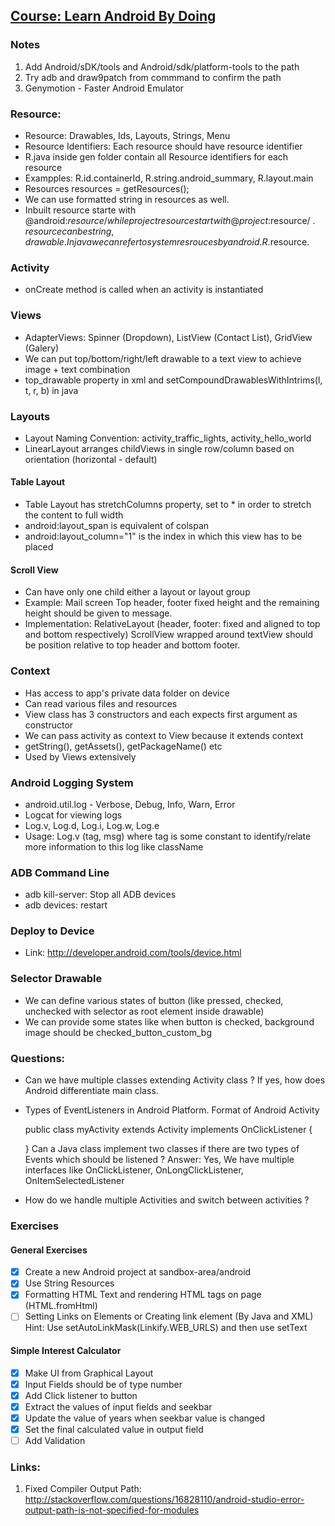 ## [Course: Learn Android By Doing](https://www.udemy.com/learn-by-doing-android-for-beginners)

### Notes
1. Add Android/sDK/tools and Android/sdk/platform-tools to the path
2. Try adb and draw9patch from commmand to confirm the path 
3. Genymotion - Faster Android Emulator


### Resource:
- Resource: Drawables, Ids, Layouts, Strings, Menu
- Resource Identifiers: Each resource should have resource identifier
- R.java inside gen folder contain all Resource identifiers for each resource 
- Exampples: R.id.containerId, R.string.android_summary, R.layout.main
- Resources resources = getResources();
- We can use formatted string in resources as well.
- Inbuilt resource starte with @android:$resource/ while project resource start with @project:$resource/ . $resource can be string, drawable. 
In java we can refer to system resrouces by android.R.$resource.

### Activity
- onCreate method is called when an activity is instantiated

### Views
- AdapterViews: Spinner (Dropdown), ListView (Contact List), GridView (Galery)
- We can put top/bottom/right/left drawable to a text view to achieve image + text combination
- top_drawable property in xml and setCompoundDrawablesWithIntrims(l, t, r, b) in java 

### Layouts
- Layout Naming Convention: activity_traffic_lights, activity_hello_world
- LinearLayout arranges childViews in single row/column based on orientation (horizontal - default)

#### Table Layout
- Table Layout has stretchColumns property, set to * in order to stretch the content to full width
- android:layout_span is equivalent of colspan
- android:layout_column="1" is the index in which this view has to be placed

#### Scroll View
- Can have only one child either a layout or layout group
- Example: Mail screen Top header, footer fixed height and the remaining height should be given to message.
- Implementation: 
	RelativeLayout (header, footer: fixed and aligned to top and bottom respectively)
	ScrollView wrapped around textView should be position relative to top header and bottom footer.

### Context
- Has access to app's private data folder on device
- Can read various files and resources
- View class has 3 constructors and each expects first argument as constructor
- We can pass activity as context to View because it extends context
- getString(), getAssets(), getPackageName() etc
- Used by Views extensively

### Android Logging System
- android.util.log - Verbose, Debug, Info, Warn, Error
- Logcat for viewing logs
- Log.v, Log.d, Log.i, Log.w, Log.e
- Usage: Log.v (tag, msg) where tag is some constant to identify/relate more information to this log like className

### ADB Command Line
- adb kill-server: Stop all ADB devices
- adb devices: restart

### Deploy to Device
- Link: http://developer.android.com/tools/device.html

### Selector Drawable
  - We can define various states of button (like pressed, checked, unchecked with selector as root element inside drawable)
  - We can provide some states like when button is checked, background image should be checked_button_custom_bg

### Questions:
- Can we have multiple classes extending Activity class ?
If yes, how does Android differentiate main class.

- Types of EventListeners in Android Platform. Format of Android Activity
  
    public class myActivity extends Activity implements OnClickListener {

    }
Can a Java class implement two classes if there are two types of Events which should be listened ?
Answer: Yes, We have multiple interfaces like OnClickListener, OnLongClickListener, OnItemSelectedListener

- How do we handle multiple Activities and switch between activities ?

### Exercises

#### General Exercises
- [x] Create a new Android project at sandbox-area/android
- [x] Use String Resources
- [x] Formatting HTML Text and rendering HTML tags on page (HTML.fromHtml)
- [ ] Setting Links on Elements or Creating link element (By Java and XML) 
Hint: Use setAutoLinkMask(Linkify.WEB_URLS) and then use setText

#### Simple Interest Calculator
- [x] Make UI from Graphical Layout
- [x] Input Fields should be of type number
- [x] Add Click listener to button
- [x] Extract the values of input fields and seekbar
- [x] Update the value of years when seekbar value is changed
- [x] Set the final calculated value in output field
- [ ] Add Validation

### Links:
1. Fixed Compiler Output Path: http://stackoverflow.com/questions/16828110/android-studio-error-output-path-is-not-specified-for-modules
